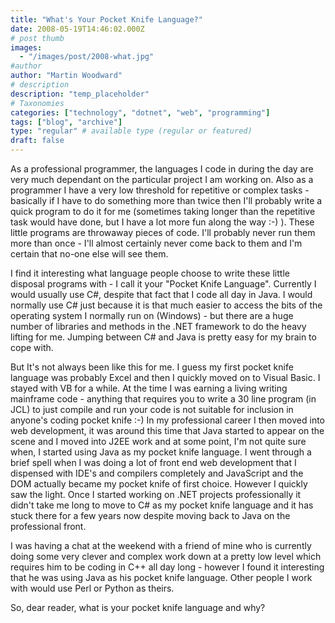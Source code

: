 ```yaml
---
title: "What's Your Pocket Knife Language?"
date: 2008-05-19T14:46:02.000Z
# post thumb
images:
  - "/images/post/2008-what.jpg"
#author
author: "Martin Woodward"
# description
description: "temp_placeholder"
# Taxonomies
categories: ["technology", "dotnet", "web", "programming"]
tags: ["blog", "archive"]
type: "regular" # available type (regular or featured)
draft: false
---
```

As a professional programmer, the languages I code in during the day are very much dependant on the particular project I am working on.  Also as a programmer I have a very low threshold for repetitive or complex tasks - basically if I have to do something more than twice then I'll probably write a quick program to do it for me (sometimes taking longer than the repetitive task would have done, but I have a lot more fun along the way :-) ).  These little programs are throwaway pieces of code.  I'll probably never run them more than once - I'll almost certainly never come back to them and I'm certain that no-one else will see them.  

I find it interesting what language people choose to write these little disposal programs with - I call it your "Pocket Knife Language".  Currently I would usually use C#, despite that fact that I code all day in Java.  I would normally use C# just because it is that much easier to access the bits of the operating system I normally run on (Windows) - but there are a huge number of libraries and methods in the .NET framework to do the heavy lifting for me.  Jumping between C# and Java is pretty easy for my brain to cope with.  

But It's not always been like this for me.  I guess my first pocket knife language was probably Excel and then I quickly moved on to Visual Basic.  I stayed with VB for a while. At the time I was earning a living writing mainframe code - anything that requires you to write a 30 line program (in JCL) to just compile and run your code is not suitable for inclusion in anyone's coding pocket knife :-)  In my professional career I then moved into web development, it was around this time that Java started to appear on the scene and I moved into J2EE work and at some point, I'm not quite sure when, I started using Java as my pocket knife language.  I went through a brief spell when I was doing a lot of front end web development that I dispensed with IDE's and compilers completely and JavaScript and the DOM actually became my pocket knife of first choice.  However I quickly saw the light.  Once I started working on .NET projects professionally it didn't take me long to move to C# as my pocket knife language and it has stuck there for a few years now despite moving back to Java on the professional front.  

I was having a chat at the weekend with a friend of mine who is currently doing some very clever and complex work down at a pretty low level which requires him to be coding in C++ all day long - however I found it interesting that he was using Java as his pocket knife language.  Other people I work with would use Perl or Python as theirs.  

So, dear reader, what is your pocket knife language and why?